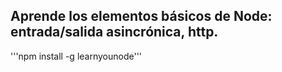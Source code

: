 ## Aprende los elementos básicos de Node: entrada/salida asincrónica, http.

'''npm install -g learnyounode'''
